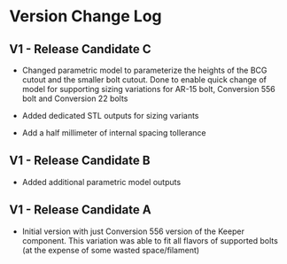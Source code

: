 # Version Change Log

## V1 - Release Candidate C

- Changed parametric model to parameterize the heights of the BCG cutout and the smaller bolt cutout. Done to enable quick change of model for supporting sizing variations for AR-15 bolt, Conversion 556 bolt and Conversion 22 bolts

- Added dedicated STL outputs for sizing variants

- Add a half millimeter of internal spacing tollerance

## V1 - Release Candidate B

- Added additional parametric model outputs

## V1 - Release Candidate A

- Initial version with just Conversion 556 version of the Keeper component. This variation was able to fit all flavors of supported bolts (at the expense of some wasted space/filament)